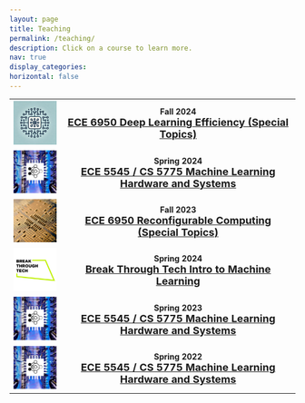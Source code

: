 ```yaml
---
layout: page
title: Teaching
permalink: /teaching/
description: Click on a course to learn more.
nav: true
display_categories: 
horizontal: false
---
```



<table style="border: none !important;">

  <tr style="border: none !important;">
    <th style="border: none !important; text-align:right;"><img src="/assets/img/ece6950_logo1.jpeg" width="120"/></th>
    <th style="border: none !important;"> <b>Fall 2024</b>  <br> <a href="https://abdelfattah-class.github.io/ece6950_dle"><font size="+1">ECE 6950 Deep Learning Efficiency (Special Topics)</font></a></th>
  </tr>

  <tr style="border: none !important;">
    <th style="border: none !important; text-align:right;"><img src="/assets/img/ece5545_logo.jpeg" width="120"/></th>
    <th style="border: none !important;"> <b>Spring 2024</b>  <br> <a href="https://abdelfattah-class.github.io/ece5545"><font size="+1">ECE 5545 / CS 5775 Machine Learning Hardware and Systems</font></a></th>
  </tr>

  <tr style="border: none !important;">
    <th style="border: none !important; text-align:right;"><img src="/assets/img/ece6950_logo.jpeg" width="120"/></th>
    <th style="border: none !important;"> <b>Fall 2023</b>  <br> <a href="https://abdelfattah-class.github.io/ece6950/fa23"><font size="+1">ECE 6950 Reconfigurable Computing (Special Topics)</font></a></th>
  </tr>

  <tr style="border: none !important;">
    <th style="border: none !important; text-align:right;"><img src="/assets/img/btt_logo.jpeg" width="120"/></th>
    <th style="border: none !important;"> <b>Spring 2024</b>  <br> <a href="https://www.breakthroughtech.org/what-we-do/the-ai-program/"><font size="+1">Break Through Tech Intro to Machine Learning</font></a></th>
  </tr>

  <tr style="border: none !important;">
    <th style="border: none !important; text-align:right;"><img src="/assets/img/ece5545_logo.jpeg" width="120"/></th>
    <th style="border: none !important;"> <b>Spring 2023</b>  <br> <a href="https://abdelfattah-class.github.io/ece5545/sp23"><font size="+1">ECE 5545 / CS 5775 Machine Learning Hardware and Systems</font></a></th>
  </tr>

  <tr style="border: none !important;">
    <th style="border: none !important; text-align:right;"><img src="/assets/img/ece5545_logo.jpeg" width="120"/></th>
    <th style="border: none !important;"> <b>Spring 2022</b>  <br> <a href="https://abdelfattah-class.github.io/ece5545/sp22"><font size="+1">ECE 5545 / CS 5775 Machine Learning Hardware and Systems</font></a></th>
  </tr>

</table>
